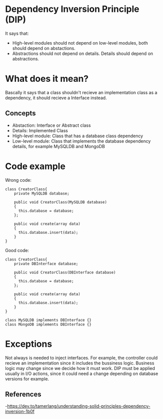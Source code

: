 # Dependency Inversion Principle (DIP)
It says that: 
- High-level modules should not depend on low-level modules, both should depend on abstactions.
- Abstractions should not depend on details. Details should depend on abstractions.

# What does it mean?
Bascally it says that a class shouldn't recieve an implementation class as a dependency, it should recieve a Interface instead.
## Concepts
- Abstaction: Interface or Abstract class
- Details: Implemented Class
- High-level module: Class that has a database class dependency
- Low-level module: Class that implements the database dependency details, for example MySQLDB and MongoDB

# Code example
Wrong code:
```
class CreatorClass{
    private MySQLDB database;
    
    public void CreatorClass(MySQLDB database)
    {
      this.database = database;
    };
    
    public void create(array data)
    {
      this.database.insert(data);
    }
}
```
Good code:
```
class CreatorClass{
    private DBInterface database;
    
    public void CreatorClass(DBInterface database)
    {
      this.database = database;
    };
    
    public void create(array data)
    {
      this.database.insert(data);
    }
}

class MySQLDB implements DBInterface {}
class MongoDB implements DBInterface {}

```
# Exceptions
Not always is needed to inject interfaces. For example, the controller could recieve an implementation since it includes the bussiness logic. Business logic may change since we decide how it must work. DIP must be applied usually in I/O actions, since it could need a change depending on database versions for example.

## References
-https://dev.to/tamerlang/understanding-solid-principles-dependency-inversion-1b0f
